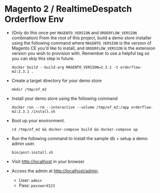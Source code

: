 # Magento 2 / RealtimeDespatch Orderflow Env


- (Only do this once per `MAGENTO_VERSION` and `ORDERFLOW_VERSION` combination)
  From the root of this project, build a demo store installer using the following command where `MAGENTO_VERSION` is the 
  version of Magento CE you'd like to install, and `ORDERFLOW_VERSION` is the extension version you wish to provision with.
  Remember to use a helpful tag so you can skip this step in future.
  ```
  docker build --build-arg MAGENTO_VERSION=2.3.1 -t orderflow-m2:2.3.1 .
  ```

- Create a target directory for your demo store
  ```
  mkdir /tmp/of_m2
  ```
  
- Install your demo store using the following command
  ```
  docker run --rm --interactive --volume /tmp/of_m2:/app orderflow-m2:2.3.1 /install.sh
  ```
  
- Boot up your environment.
  ```
  cd /tmp/of_m2 && docker-compose build && docker-compose up
  ```

- Run the following command to install the sample db + setup a demo admin user.
  ```
  bin/post-install.sh
  ```
  
- Visit [http://localhost](http://localhost/admin) in your browser

- Access the admin at [http://localhost/admin](http://localhost/admin). 
  * User: `admin` 
  * Pass: `password123`